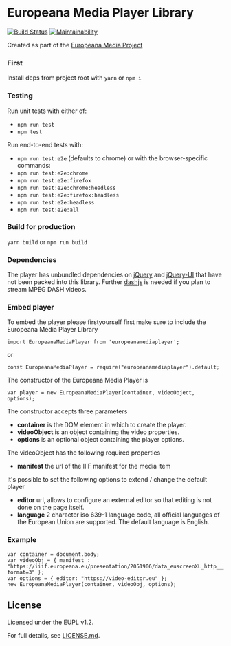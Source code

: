 # Europeana Media Player Library

[![Build Status](https://travis-ci.com/europeana/media-player.svg?branch=master)](https://travis-ci.com/europeana/media-player)
[![Maintainability](https://api.codeclimate.com/v1/badges/034304037fa168609682/maintainability)](https://codeclimate.com/github/europeana/media-player/maintainability)

Created as part of the [Europeana Media Project](https://pro.europeana.eu/project/europeana-media)

### First

Install deps from project root with `yarn` or `npm i`

### Testing

Run unit tests with either of:
* `npm run test`
* `npm test`

Run end-to-end tests with:
* `npm run test:e2e`
(defaults to chrome) or with the browser-specific commands:
* `npm run test:e2e:chrome`
* `npm run test:e2e:firefox`
* `npm run test:e2e:chrome:headless`
* `npm run test:e2e:firefox:headless`
* `npm run test:e2e:headless`
* `npm run test:e2e:all`

### Build for production

`yarn build` or `npm run build`

### Dependencies

The player has unbundled dependencies on [jQuery](https://www.npmjs.com/package/jquery) and [jQuery-UI](https://www.npmjs.com/package/webpack-jquery-ui) that have not been packed into this library. Further [dashjs](https://www.npmjs.com/package/dashjs) is needed if you plan to stream MPEG DASH videos.

### Embed player

To embed the player please firstyourself first make sure to include the Europeana Media Player Library

```
import EuropeanaMediaPlayer from 'europeanamediaplayer';
```

or

```
const EuropeanaMediaPlayer = require("europeanamediaplayer").default;
```

The constructor of the Europeana Media Player is

```
var player = new EuropeanaMediaPlayer(container, videoObject, options);
```

The constructor accepts three parameters

- **container** is the DOM element in which to create the player.
- **videoObject** is an object containing the video properties.
- **options** is an optional object containing the player options.

The videoObject has the following required properties

- **manifest** the url of the IIIF manifest for the media item

 It's possible to set the following options to extend / change the default player

- **editor** url, allows to configure an external editor so that editing is not done on the page itself.
- **language** 2 character iso 639-1 language code, all official languages of the European Union are supported. The default language is English.

### Example

```
var container = document.body;
var videoObj = { manifest : "https://iiif.europeana.eu/presentation/2051906/data_euscreenXL_http___openbeelden_nl_media_9972/manifest?format=3" };
var options = { editor: "https://video-editor.eu" };
new EuropeanaMediaPlayer(container, videoObj, options);
```

## License

Licensed under the EUPL v1.2.

For full details, see [LICENSE.md](LICENSE.md).

